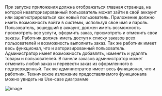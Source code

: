 При запуске приложения должна отображаться главная страница, на которой неавторизированный пользователь может зайти в свой аккаунт или зарегистрироваться как новый пользователь. Приложение должно иметь возможность войти в системы, используя свое имя и пароль. Пользователь, вошедший в аккаунт, должен иметь возможность просмотреть все услуги, оформить заказ, просмотреть и отменить свои заказы. Работник должен иметь доступ к списку заказов всех пользователей и возможность выполнить заказ. Так же работник имеет весь функционал, что и авторизированный пользователь. Администратор имеет возможность добавлять, изменять и удалять товары и пользователей. В панели заказов администратор может отменить любой заказ и перевести заказ из оформленного в подтвержденный. Так же администратор имеет весь функционал, что и работник. Техническое изложение предоставляемого функционала можно увидеть на Use-case диаграмме

![image](https://github.com/MefistoSamael/CarShowroomSystem/assets/92307228/9b745ea8-c3f2-4950-913d-e493898e2855)

